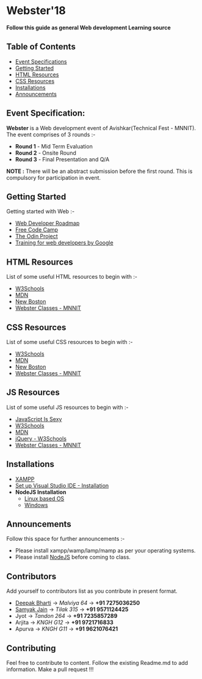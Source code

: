 # Webster'18

__Follow this guide as general Web development Learning source__

## Table of Contents
- [Event Specifications](#event-specification)
- [Getting Started](#getting-started)
- [HTML Resources](#html-resources)
- [CSS Resources](#css-resources)
- [Installations](#installations)
- [Announcements](#announcements)

## Event Specification:
__Webster__ is a Web development event of Avishkar(Technical Fest - MNNIT).
The event comprises of 3 rounds :-

* __Round 1__ - Mid Term Evaluation
* __Round 2__ - Onsite Round
* __Round 3__ - Final Presentation and Q/A

__NOTE :__ There will be an abstract submission before the first round. This is compulsory for participation in event.

## Getting Started
Getting started with Web :-

* [Web Developer Roadmap](https://github.com/CC-MNNIT/developer-roadmap)
* [Free Code Camp](https://learn.freecodecamp.org/)
* [The Odin Project](https://www.theodinproject.com/courses/)
* [Training for web developers by Google](https://developers.google.com/training/)

## HTML Resources
List of some useful HTML resources to begin with :-

* [W3Schools](https://www.w3schools.com/html/)
* [MDN](https://developer.mozilla.org/en-US/docs/Web/HTML)
* [New Boston](https://www.youtube.com/playlist?list=PL081AC329706B2953)
* [Webster Classes - MNNIT](https://github.com/CC-MNNIT/2018-19-Classes/tree/master/WebDev)

## CSS Resources
List of some useful CSS resources to begin with :-

* [W3Schools](https://www.w3schools.com/css/default.asp)
* [MDN](https://developer.mozilla.org/en-US/docs/Web/CSS)
* [New Boston](https://www.youtube.com/playlist?list=PL4365CEFCE3DC35D1)
* [Webster Classes - MNNIT](https://github.com/CC-MNNIT/2018-19-Classes/tree/master/WebDev)

## JS Resources
List of some useful JS resources to begin with :-

* [JavaScript Is Sexy](http://javascriptissexy.com/16-javascript-concepts-you-must-know-well/)
* [W3Schools](https://www.w3schools.com/js/default.asp)
* [MDN](https://developer.mozilla.org/en-US/docs/Web/JavaScript)
* [jQuery - W3Schools](https://www.w3schools.com/jquery/default.asp)
* [Webster Classes - MNNIT](https://github.com/CC-MNNIT/2018-19-Classes/tree/master/WebDev)

## Installations
* [XAMPP](https://www.apachefriends.org/download.html)
* [Set up Visual Studio IDE -  Installation](https://code.visualstudio.com/docs/setup/setup-overview)
* __NodeJS Installation__
	- [Linux based OS](https://nodejs.org/en/download/package-manager/)
	- [Windows](https://nodejs.org/en/download/)

## Announcements
Follow this space for further announcements :-

* Please install xampp/wamp/lamp/mamp as per your operating systems.
* Please install [NodeJS](https://nodejs.org/en/download/) before coming to class.

## Contributors
 Add yourself to contributors list as you contribute in present format.

* [Deepak Bharti](https://github.com/dbads) &rarr; _Malviya 64_ &rarr; __+91 7275036250__
* [Samyak Jain](https://github.com/samyak-sopho) &rarr; _Tilak 315_ &rarr; __+91 9571124425__
* Jyot &rarr; _Tandon 264_ &rarr; __+91 7235857289__
* Arjita &rarr; _KNGH G12_ &rarr; __+91 9721716833__
* Apurva &rarr; _KNGH G11_ &rarr; __+91 9621076421__

## Contributing
Feel free to contribute to content. Follow the existing Readme.md to add information. Make a pull request !!!
